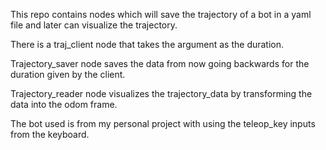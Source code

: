 This repo contains nodes which will save the trajectory of a bot in a yaml file and later can visualize the trajectory.

There is a traj_client node that takes the argument as the duration.

Trajectory_saver node saves the data from now going backwards  for the duration given by the client.

Trajectory_reader node visualizes the trajectory_data by transforming the data into the odom frame.

The bot used is from my personal project with using the teleop_key inputs from the keyboard.
